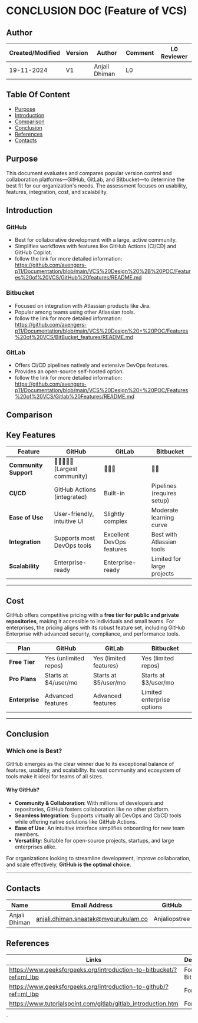 # CONCLUSION DOC (Feature of VCS)

## Author

| Created/Modified | Version | Author               | Comment         | L0 Reviewer      |
|-------------------|---------|----------------------|-----------------|------------------|
| 19-11-2024        | V1     | Anjali Dhiman | L0    |  |

## Table Of Content 
- [Purpose](#purpose)
- [Introduction](#introduction)
- [Comparison](#comparison)
- [Conclusion](#conclusion)
- [References](#references)
- [Contacts](#contacts)

## Purpose 
This document evaluates and compares popular version control and collaboration platforms—GitHub, GitLab, and Bitbucket—to determine the best fit for our organization's needs. The assessment focuses on usability, features, integration, cost, and scalability.

##  Introduction 
### GitHub
- Best for collaborative development with a large, active community.
- Simplifies workflows with features like GitHub Actions (CI/CD) and GitHub Copilot.
- follow the link for more detailed information: https://github.com/avengers-p11/Documentation/blob/main/VCS%20Design%20%2B%20POC/Features%20of%20VCS/GitHub%20features/README.md

### Bitbucket
- Focused on integration with Atlassian products like Jira.
- Popular among teams using other Atlassian tools.
- follow the link for more detailed information: https://github.com/avengers-p11/Documentation/blob/main/VCS%20Design%20+%20POC/Features%20of%20VCS/BitBucket_features/README.md

### GitLab
- Offers CI/CD pipelines natively and extensive DevOps features.
- Provides an open-source self-hosted option.
- follow the link for more detailed information: https://github.com/avengers-p11/Documentation/blob/main/VCS%20Design%20+%20POC/Features%20of%20VCS/Gitlab%20Features/README.md

## Comparison 
## Key Features

| Feature                | GitHub                      | GitLab                      | Bitbucket                 |
|------------------------|-----------------------------|-----------------------------|---------------------------|
| **Community Support**   | 🌟🌟🌟🌟🌟 (Largest community) | 🌟🌟🌟                       | 🌟🌟                       |
| **CI/CD**               | GitHub Actions (integrated)| Built-in                   | Pipelines (requires setup)|
| **Ease of Use**         | User-friendly, intuitive UI| Slightly complex           | Moderate learning curve   |
| **Integration**         | Supports most DevOps tools | Excellent DevOps features  | Best with Atlassian tools |
| **Scalability**         | Enterprise-ready           | Enterprise-ready           | Limited for large projects|

---

## Cost 
GitHub offers competitive pricing with a **free tier for public and private repositories**, making it accessible to individuals and small teams. For enterprises, the pricing aligns with its robust feature set, including GitHub Enterprise with advanced security, compliance, and performance tools.

| Plan                 | GitHub              | GitLab              | Bitbucket           |
|----------------------|---------------------|---------------------|---------------------|
| **Free Tier**         | Yes (unlimited repos)| Yes (limited features)| Yes (limited repos) |
| **Pro Plans**         | Starts at $4/user/mo| Starts at $5/user/mo| Starts at $3/user/mo|
| **Enterprise**        | Advanced features   | Advanced features   | Limited enterprise options|

---

## Conclusion

### Which one is Best?
GitHub emerges as the clear winner due to its exceptional balance of features, usability, and scalability. Its vast community and ecosystem of tools make it ideal for teams of all sizes. 

#### **Why GitHub?**
- **Community & Collaboration**: With millions of developers and repositories, GitHub fosters collaboration like no other platform.
- **Seamless Integration**: Supports virtually all DevOps and CI/CD tools while offering native solutions like GitHub Actions.
- **Ease of Use**: An intuitive interface simplifies onboarding for new team members.
- **Versatility**: Suitable for open-source projects, startups, and large enterprises alike.

For organizations looking to streamline development, improve collaboration, and scale effectively, **GitHub is the optimal choice**.

---

## Contacts

| Name| Email Address      | GitHub | URL |
|-----|--------------------------|----------|---------|
| Anjali Dhiman | anjali.dhiman.snaatak@mygurukulam.co |  Anjaliopstree  |  https://github.com/Anjaliopstree  |

## References
|Links | Description|
|-------|-----------|
|https://www.geeksforgeeks.org/introduction-to-bitbucket/?ref=ml_lbp| For  Bitbucket |
|https://www.geeksforgeeks.org/introduction-to-github/?ref=ml_lbp| For Github|
|https://www.tutorialspoint.com/gitlab/gitlab_introduction.htm|For Gitlab|



`
